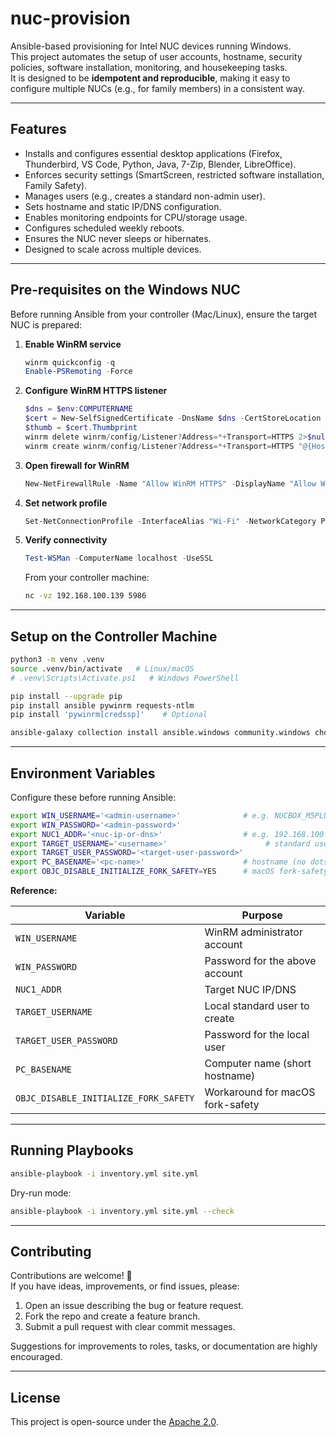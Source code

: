 # nuc-provision

Ansible-based provisioning for Intel NUC devices running Windows.  
This project automates the setup of user accounts, hostname, security policies, software installation, monitoring, and housekeeping tasks.  
It is designed to be **idempotent and reproducible**, making it easy to configure multiple NUCs (e.g., for family members) in a consistent way.

---

## Features

- Installs and configures essential desktop applications (Firefox, Thunderbird, VS Code, Python, Java, 7-Zip, Blender, LibreOffice).
- Enforces security settings (SmartScreen, restricted software installation, Family Safety).
- Manages users (e.g., creates a standard non-admin user).
- Sets hostname and static IP/DNS configuration.
- Enables monitoring endpoints for CPU/storage usage.
- Configures scheduled weekly reboots.
- Ensures the NUC never sleeps or hibernates.
- Designed to scale across multiple devices.

---

## Pre-requisites on the Windows NUC

Before running Ansible from your controller (Mac/Linux), ensure the target NUC is prepared:

1. **Enable WinRM service**
   ```powershell
   winrm quickconfig -q
   Enable-PSRemoting -Force
   ```

2. **Configure WinRM HTTPS listener**
   ```powershell
   $dns = $env:COMPUTERNAME
   $cert = New-SelfSignedCertificate -DnsName $dns -CertStoreLocation Cert:\LocalMachine\My
   $thumb = $cert.Thumbprint
   winrm delete winrm/config/Listener?Address=*+Transport=HTTPS 2>$null | Out-Null
   winrm create winrm/config/Listener?Address=*+Transport=HTTPS "@{Hostname=`"$dns`";CertificateThumbprint=`"$thumb`"}"
   ```

3. **Open firewall for WinRM**
   ```powershell
   New-NetFirewallRule -Name "Allow WinRM HTTPS" -DisplayName "Allow WinRM HTTPS" -Protocol TCP -LocalPort 5986 -Direction Inbound -Action Allow -RemoteAddress 192.168.100.0/24
   ```

4. **Set network profile**
   ```powershell
   Set-NetConnectionProfile -InterfaceAlias "Wi-Fi" -NetworkCategory Private
   ```

5. **Verify connectivity**
   ```powershell
   Test-WSMan -ComputerName localhost -UseSSL
   ```
   From your controller machine:
   ```bash
   nc -vz 192.168.100.139 5986
   ```

---

## Setup on the Controller Machine

```bash
python3 -m venv .venv
source .venv/bin/activate   # Linux/macOS
# .venv\Scripts\Activate.ps1   # Windows PowerShell

pip install --upgrade pip
pip install ansible pywinrm requests-ntlm
pip install 'pywinrm[credssp]'    # Optional

ansible-galaxy collection install ansible.windows community.windows chocolatey.chocolatey
```

---

## Environment Variables

Configure these before running Ansible:

```bash
export WIN_USERNAME='<admin-username>'              # e.g. NUCBOX_M5PLUS\Administrator
export WIN_PASSWORD='<admin-password>'
export NUC1_ADDR='<nuc-ip-or-dns>'                  # e.g. 192.168.100.139
export TARGET_USERNAME='<username>'                      # standard user to create
export TARGET_USER_PASSWORD='<target-user-password>'
export PC_BASENAME='<pc-name>'                      # hostname (no dots)
export OBJC_DISABLE_INITIALIZE_FORK_SAFETY=YES      # macOS fork-safety workaround
```

**Reference:**

| Variable | Purpose |
|----------|---------|
| `WIN_USERNAME` | WinRM administrator account |
| `WIN_PASSWORD` | Password for the above account |
| `NUC1_ADDR` | Target NUC IP/DNS |
| `TARGET_USERNAME` | Local standard user to create |
| `TARGET_USER_PASSWORD` | Password for the local user |
| `PC_BASENAME` | Computer name (short hostname) |
| `OBJC_DISABLE_INITIALIZE_FORK_SAFETY` | Workaround for macOS fork-safety |

---

## Running Playbooks

```bash
ansible-playbook -i inventory.yml site.yml
```

Dry-run mode:

```bash
ansible-playbook -i inventory.yml site.yml --check
```

---

## Contributing

Contributions are welcome! 🎉  
If you have ideas, improvements, or find issues, please:

1. Open an issue describing the bug or feature request.
2. Fork the repo and create a feature branch.
3. Submit a pull request with clear commit messages.

Suggestions for improvements to roles, tasks, or documentation are highly encouraged.

---

## License

This project is open-source under the [Apache 2.0](LICENSE).